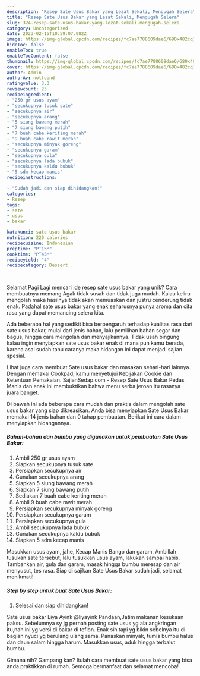 ```yaml
---
description: "Resep Sate Usus Bakar yang Lezat Sekali, Mengugah Selera"
title: "Resep Sate Usus Bakar yang Lezat Sekali, Mengugah Selera"
slug: 324-resep-sate-usus-bakar-yang-lezat-sekali-mengugah-selera
category: Uncategorized
date: 2023-02-15T10:59:07.082Z
image: https://img-global.cpcdn.com/recipes/fc7ae7788609dae6/680x482cq70/sate-usus-bakar-foto-resep-utama.jpg
hideToc: false
enableToc: true
enableTocContent: false
thumbnail: https://img-global.cpcdn.com/recipes/fc7ae7788609dae6/680x482cq70/sate-usus-bakar-foto-resep-utama.jpg
cover: https://img-global.cpcdn.com/recipes/fc7ae7788609dae6/680x482cq70/sate-usus-bakar-foto-resep-utama.jpg
author: Admin
authorAv: notfound
ratingvalue: 3.3
reviewcount: 23
recipeingredient:
- "250 gr usus ayam"
- "secukupnya tusuk sate"
- "secukupnya air"
- "secukupnya arang"
- "5 siung bawang merah"
- "7 siung bawang putih"
- "7 buah cabe keriting merah"
- "9 buah cabe rawit merah"
- "secukupnya minyak goreng"
- "secukupnya garam"
- "secukupnya gula"
- "secukupnya lada bubuk"
- "secukupnya kaldu bubuk"
- "5 sdm kecap manis"
recipeinstructions:

- "Sudah jadi dan siap dihidangkan!"
categories:
- Resep
tags:
- sate
- usus
- bakar

katakunci: sate usus bakar 
nutrition: 220 calories
recipecuisine: Indonesian
preptime: "PT15M"
cooktime: "PT45M"
recipeyield: "4"
recipecategory: Dessert

---
```



Selamat Pagi Lagi mencari ide resep sate usus bakar yang unik? Cara membuatnya memang Agak tidak susah dan tidak juga mudah. Kalau keliru mengolah maka hasilnya tidak akan memuaskan dan justru cenderung tidak enak. Padahal sate usus bakar yang enak seharusnya punya aroma dan cita rasa yang dapat memancing selera kita.


Ada beberapa hal yang sedikit bisa berpengaruh terhadap kualitas rasa dari sate usus bakar, mulai dari jenis bahan, lalu pemilihan bahan segar dan bagus, hingga cara mengolah dan menyajikannya. Tidak usah bingung kalau ingin menyiapkan sate usus bakar enak di mana pun kamu berada, karena asal sudah tahu caranya maka hidangan ini dapat menjadi sajian spesial.

Lihat juga cara membuat Sate usus bakar dan masakan sehari-hari lainnya. Dengan memakai Cookpad, kamu menyetujui Kebijakan Cookie dan Ketentuan Pemakaian. SajianSedap.com - Resep Sate Usus Bakar Pedas Manis dan enak ini membuktikan bahwa menu serba jeroan itu rasanya juara banget.


Di bawah ini ada beberapa cara mudah dan praktis dalam mengolah sate usus bakar yang siap dikreasikan. Anda bisa menyiapkan Sate Usus Bakar memakai 14 jenis bahan dan 0 tahap pembuatan. Berikut ini cara dalam menyiapkan hidangannya.

<!--inarticleads1-->

##### Bahan-bahan dan bumbu yang digunakan untuk pembuatan Sate Usus Bakar:

1. Ambil 250 gr usus ayam
1. Siapkan secukupnya tusuk sate
1. Persiapkan secukupnya air
1. Gunakan secukupnya arang
1. Siapkan 5 siung bawang merah
1. Siapkan 7 siung bawang putih
1. Sediakan 7 buah cabe keriting merah
1. Ambil 9 buah cabe rawit merah
1. Persiapkan secukupnya minyak goreng
1. Persiapkan secukupnya garam
1. Persiapkan secukupnya gula
1. Ambil secukupnya lada bubuk
1. Gunakan secukupnya kaldu bubuk
1. Siapkan 5 sdm kecap manis


Masukkan usus ayam, jahe, Kecap Manis Bango dan garam. Ambillah tusukan sate tersebut, lalu tusukkan usus ayam, lakukan sampai habis. Tambahkan air, gula dan garam, masak hingga bumbu meresap dan air menyusut, tes rasa. Siap di sajikan Sate Usus Bakar sudah jadi, selamat menikmati! 

<!--inarticleads2-->

##### Step by step untuk buat Sate Usus Bakar:


1. Selesai dan siap dihidangkan!

Sate usus bakar Liya Ayink @liyayink Pandaan,Jatim makanan kesukaan paksu. Sebelumnya sy jg pernah posting sate usus yg ala angkringan itu,nah ini yg versi di bakar di teflon. Enak sih tapi yg bikin sebelnya itu di bagian nyuci yg berulang ulang sama. Panaskan minyak, tumis bumbu halus dan daun salam hingga harum. Masukkan usus, aduk hingga terbalut bumbu. 

Gimana nih? Gampang kan? Itulah cara membuat sate usus bakar yang bisa anda praktikkan di rumah. Semoga bermanfaat dan selamat mencoba!
